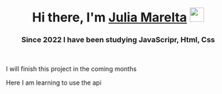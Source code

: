 <h1 align="center">Hi there, I'm <a href="https://t.me/JuliaMarealta" target="_blank">Julia Marelta</a> 
<img src="https://github.com/blackcater/blackcater/raw/main/images/Hi.gif" height="32"/></h1>
<h3 align="center">Since 2022 I have been studying JavaScripr, Html, Css</h3><br>
<p>I will finish this project in the coming months</p>
<p>Here I am learning to use the api</p>
